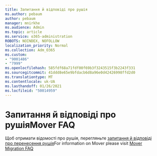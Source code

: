 ```yaml
---
title: Запитання й відповіді про рушія
ms.author: pebaum
author: pebaum
manager: mnirkhe
ms.audience: Admin
ms.topic: article
ms.service: o365-administration
ROBOTS: NOINDEX, NOFOLLOW
localization_priority: Normal
ms.collection: Adm_O365
ms.custom:
- "9001486"
- "7999"
ms.openlocfilehash: 585fdf68a71fdf00f69b3f3243515f3b2243f331
ms.sourcegitcommit: 41ddd8e65e9bfdacb6d8a96e0d42426998ffd2d0
ms.translationtype: MT
ms.contentlocale: uk-UA
ms.lasthandoff: 01/26/2021
ms.locfileid: "50014959"
---
```

# <a name="mover-faq"></a><span data-ttu-id="c8361-102">Запитання й відповіді про рушія</span><span class="sxs-lookup"><span data-stu-id="c8361-102">Mover FAQ</span></span>

<span data-ttu-id="c8361-103">Щоб отримати відомості про рушія, перегляньте [запитання й відповіді про перенесення рушія](https://docs.microsoft.com/sharepointmigration/mover-migration-faq)</span><span class="sxs-lookup"><span data-stu-id="c8361-103">For information on Mover please visit [Mover Migration FAQ](https://docs.microsoft.com/sharepointmigration/mover-migration-faq)</span></span>
